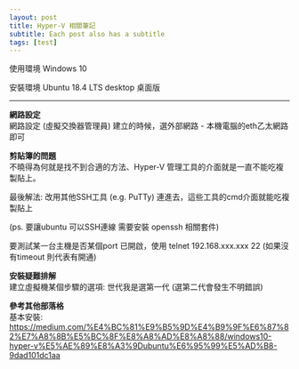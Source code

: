 ```yaml
---
layout: post
title: Hyper-V 相關筆記
subtitle: Each post also has a subtitle
tags: [test]
---
```




使用環境 Windows 10  
 
安裝環境 Ubuntu 18.4 LTS desktop 桌面版  

---


**網路設定**  
網路設定 (虛擬交換器管理員) 建立的時候，選外部網路 - 本機電腦的eth乙太網路即可  

 

**剪貼簿的問題**  
不曉得為何就是找不到合適的方法、Hyper-V 管理工具的介面就是一直不能吃複製貼上。  

最後解法: 改用其他SSH工具 (e.g.  PuTTy) 連進去，這些工具的cmd介面就能吃複製貼上  

(ps. 要讓ubuntu 可以SSH連線  需要安裝 openssh 相關套件)  

要測試某一台主機是否某個port 已開啟，使用 telnet 192.168.xxx.xxx  22    (如果沒有timeout 則代表有開通)  

 

 

 
 
**安裝疑難排解**  
建立虛擬機某個步驟的選項: 世代我是選第一代 (選第二代會發生不明錯誤)  

 

 

**參考其他部落格**  
基本安裝:  
https://medium.com/%E4%BC%81%E9%B5%9D%E4%B9%9F%E6%87%82%E7%A8%8B%E5%BC%8F%E8%A8%AD%E8%A8%88/windows10-hyper-v%E5%AE%89%E8%A3%9Dubuntu%E6%95%99%E5%AD%B8-9dad101dc1aa
